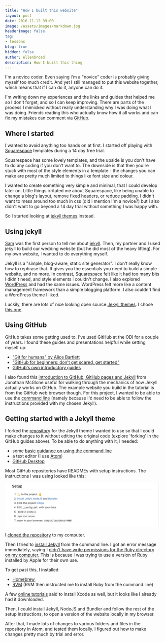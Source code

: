 ```yaml
---
title: "How I built this website"
layout: post
date: 2016-11-12 09:00
image: /assets/images/markdown.jpg
headerImage: false
tag:
- lessons
blog: true
hidden: false
author: ellenbroad
description: How I built this thing
---
```


I'm a novice coder. Even saying I'm a "novice" coder is probably giving myself too much credit. And yet I still managed to put this website together, which means that if I can do it, anyone can do it.

I'm writing down my experiences and the links and guides that helped me so I don't forget, and so I can keep improving. There are parts of the process I mimicked without really understanding why I was doing what I was doing. Friends reading this who actually know how it all works and can fix my mistakes can comment via [GitHub](https://github.com/ellenbroad/indigo).

## Where I started

I wanted to avoid anything too hands on at first. I started off playing with [Squarespace](https://www.squarespace.com/) templates during a 14 day free trial.

Squarespace has some lovely templates, and the upside is you don't have to do any coding if you don't want to. The downside is that then you're stuck with most of the style elements in a template - the changes you can make are pretty much limited to things like font size and colour.

I wanted to create something very simple and minimal, that I could develop later on. Little things irritated me about Squarespace, like being unable to change a blog's layout, remove fixed headers, or reduce padding. I didn't want to mess around too much in css (did I mention I'm a novice?) but I also didn't want to go beyond a 14 day trial without something I was happy with.

So I started looking at [jekyll themes](http://jekyllthemes.org/) instead.

## Using jekyll

[Sam](https://twitter.com/pikesley) was the first person to tell me about [jekyll](https://jekyllrb.com/). Then, my partner and I used jekyll to build our wedding website (but he did most of the heavy lifting). For my own website, I wanted to do everything myself.

Jekyll is a "simple, blog-aware, static site generator". I don't really know how to rephrase that. It gives you the essentials you need to build a simple website, and no more. In contrast, Squarespace felt like it had too many bits I didn't need, and style elements I couldn't change. I also explored [WordPress](https://wordpress.org/) and had the same issues. WordPress felt more like a content management framework than a simple blogging platform. I also couldn't find a WordPress theme I liked.

Luckily, there are lots of nice looking open source [Jekyll themes](http://jekyllthemes.org/). I chose [this one](https://github.com/sergiokopplin/indigo).

## Using GitHub

GitHub takes some getting used to. I've used GitHub at the ODI for a couple of years. I found these guides and presentations helpful while setting myself up:

* ["Git for humans" by Alice Bartlett](https://speakerdeck.com/alicebartlett/git-for-humans)
* ["GitHub for beginners: don't get scared, get started"](http://readwrite.com/2013/09/30/understanding-github-a-journey-for-beginners-part-1/)
* [GitHub's own introductory guides](https://guides.github.com/)

I also found this [introduction to GitHub, GitHub pages and Jekyll](http://jmcglone.com/guides/github-pages/) from Jonathan McGlone useful for walking through the mechanics of how Jekyll actually works on GitHub. The example website you build in the tutorial is from the GitHub web browser though. For this project, I wanted to be able to use the [command line](https://www.codecademy.com/learn/learn-the-command-line) (namely because I'd need to be able to follow the instructions provided with my chosen Jekyll).

## Getting started with a Jekyll theme
I forked the [repository]((https://github.com/sergiokopplin/indigo)) for the Jekyll theme I wanted to use so that I could make changes to it without editing the original code (explore 'forking' in the GitHub guides above). To be able to do anything with it, I needed:

* some [basic guidance on using the command line](https://www.davidbaumgold.com/tutorials/command-line/)
* a text editor (I use [Atom](https://atom.io/))
* [GitHub Desktop](https://desktop.github.com/)

Most GitHub repositories have READMEs with setup instructions. The instructions I was using looked like this:

![screenshot of setup instructions](/assets/images/setup.jpg)

I [cloned the repository](https://help.github.com/articles/cloning-a-repository/) to my computer.

Then I tried to [install Jekyll](https://jekyllrb.com/) from the command line. I got an error message immediately, saying I [didn't have write permissions for the Ruby directory on my computer](http://stackoverflow.com/questions/14607193/installing-gem-or-updating-rubygems-fails-with-permissions-error). This is because I was trying to use a version of Ruby installed by Apple for their own use.

To get past this, I installed:

* [Homebrew](http://brew.sh/),
* [RVM](https://rvm.io/) (RVM then instructed me to install Ruby from the command line)

A few [online tutorials](https://www.moncefbelyamani.com/how-to-install-xcode-homebrew-git-rvm-ruby-on-mac/) said to install Xcode as well, but it looks like I already had it downloaded.

Then, I could install Jekyll, NodeJS and Bundler and follow the rest of the setup instructions, to open a version of the website locally in my browser.

After that, I made lots of changes to various folders and files in the repository in Atom, and tested them locally. I figured out how to make changes pretty much by trial and error.
